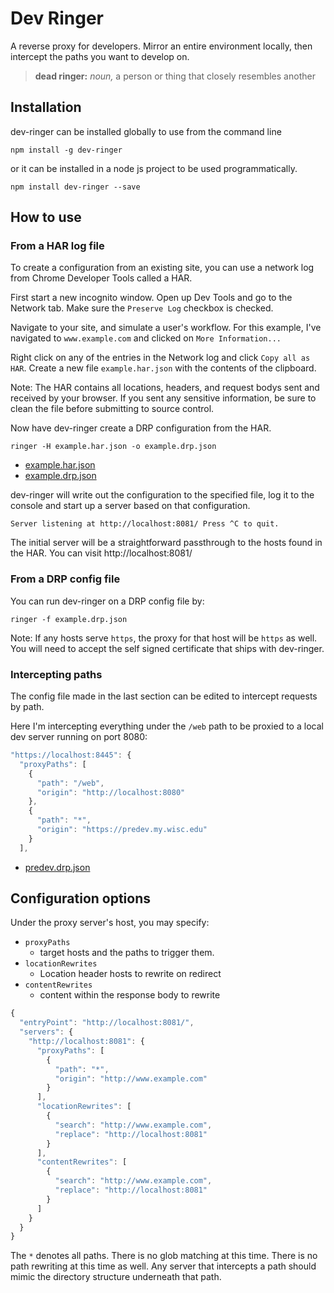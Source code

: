 # Dev Ringer
A reverse proxy for developers. Mirror an entire environment locally, then intercept the paths you want to develop on.

> **dead ringer:**
> *noun,* a person or thing that closely resembles another

## Installation
dev-ringer can be installed globally to use from the command line
```
npm install -g dev-ringer
```
or it can be installed in a node js project to be used programmatically.
```
npm install dev-ringer --save
```

## How to use
### From a HAR log file
To create a configuration from an existing site, you can use a network log from
Chrome Developer Tools called a HAR.

First start a new incognito window. Open up Dev Tools and go to the Network tab.
Make sure the `Preserve Log` checkbox is checked.

Navigate to your site, and simulate a user's workflow. For this example, I've
navigated to `www.example.com` and clicked on `More Information...`

Right click on any of the entries in the Network log and click
`Copy all as HAR`. Create a new file `example.har.json` with the contents of the
clipboard.

Note: The HAR contains all locations, headers, and request bodys sent and
received by your browser. If you sent any sensitive information, be sure to
clean the file before submitting to source control.

Now have dev-ringer create a DRP configuration from the HAR.
```
ringer -H example.har.json -o example.drp.json
```
* [example.har.json](docs/examples/example.har.json)
* [example.drp.json](docs/examples/example.drp.json)

dev-ringer will write out the configuration to the specified file, log it to
the console and start up a server based on that configuration.

```
Server listening at http://localhost:8081/ Press ^C to quit.
```

The initial server will be a straightforward passthrough to the hosts found in
the HAR. You can visit http://localhost:8081/

### From a DRP config file
You can run dev-ringer on a DRP config file by:
```
ringer -f example.drp.json
```

Note: If any hosts serve `https`, the proxy for that host will be `https` as
well. You will need to accept the self signed certificate that ships with
dev-ringer.

### Intercepting paths
The config file made in the last section can be edited to intercept requests
by path.

Here I'm intercepting everything under the `/web` path to be proxied to a
local dev server running on port 8080:
```javascript
"https://localhost:8445": {
  "proxyPaths": [
    {
      "path": "/web",
      "origin": "http://localhost:8080"
    },
    {
      "path": "*",
      "origin": "https://predev.my.wisc.edu"
    }
  ],
```
* [predev.drp.json](docs/examples/predev.drp.json)

## Configuration options
Under the proxy server's host, you may specify:
* `proxyPaths`
  - target hosts and the paths to trigger them.
* `locationRewrites`
  - Location header hosts to rewrite on redirect
* `contentRewrites`
  - content within the response body to rewrite
```javascript
{
  "entryPoint": "http://localhost:8081/",
  "servers": {
    "http://localhost:8081": {
      "proxyPaths": [
        {
          "path": "*",
          "origin": "http://www.example.com"
        }
      ],
      "locationRewrites": [
        {
          "search": "http://www.example.com",
          "replace": "http://localhost:8081"
        }
      ],
      "contentRewrites": [
        {
          "search": "http://www.example.com",
          "replace": "http://localhost:8081"
        }
      ]
    }
  }
}
```

The `*` denotes all paths. There is no glob matching at this time. There is
no path rewriting at this time as well. Any server that intercepts a path
should mimic the directory structure underneath that path.
